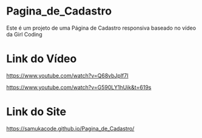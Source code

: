 # Pagina_de_Cadastro
Este é um projeto de uma Página de Cadastro responsiva baseado no vídeo da Girl Coding

# Link do Vídeo
https://www.youtube.com/watch?v=Q68vbJplf7I 

https://www.youtube.com/watch?v=G590LY1hUik&t=619s

# Link do Site
https://samukacode.github.io/Pagina_de_Cadastro/
